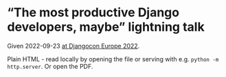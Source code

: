 # “The most productive Django developers, maybe” lightning talk

Given 2022-09-23 [at Djangocon Europe 2022](https://2022.djangocon.eu/).

Plain HTML - read locally by opening the file or serving with e.g. `python -m http.server`.
Or open the PDF.
